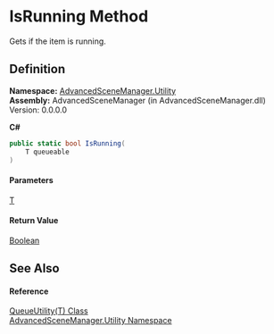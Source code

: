 # IsRunning Method

Gets if the item is running.

## Definition

**Namespace:** [AdvancedSceneManager.Utility](N_AdvancedSceneManager_Utility.md)\
**Assembly:** AdvancedSceneManager (in AdvancedSceneManager.dll) Version: 0.0.0.0

**C#**

```c#
public static bool IsRunning(
	T queueable
)
```

#### Parameters

&#x20; [T](T_AdvancedSceneManager_Utility_QueueUtility_1.md)&#x20;

#### Return Value

[Boolean](https://learn.microsoft.com/dotnet/api/system.boolean)

## See Also

#### Reference

[QueueUtility(T) Class](T_AdvancedSceneManager_Utility_QueueUtility_1.md)\
[AdvancedSceneManager.Utility Namespace](N_AdvancedSceneManager_Utility.md)
